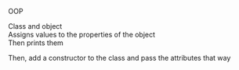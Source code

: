 OOP

Class and object  
Assigns values to the properties of the object  
Then prints them

Then, add a constructor to the class and pass the attributes that way
